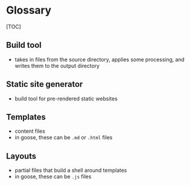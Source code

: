 # Glossary

[TOC]



## Build tool

- takes in files from the source directory, applies some processing, and writes them to the output directory

## Static site generator

- build tool for pre-rendered static websites

## Templates

- content files
- in goose, these can be `.md` or `.html` files

## Layouts

- partial files that build a shell around templates
- in goose, these can be `.js` files